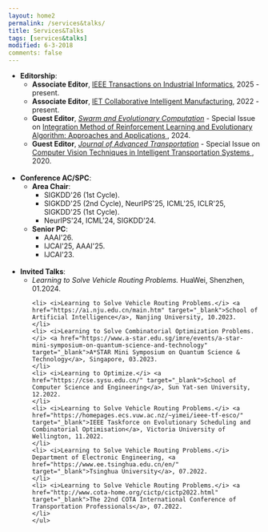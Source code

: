 ```yaml
---
layout: home2
permalink: /services&talks/
title: Services&Talks
tags: [services&talks]
modified: 6-3-2018
comments: false
---
```


<ul style="margin-left:0px;">


<li>	    
<b>Editorship</b>:
	<ul>
	<li> <b>Associate Editor</b>, <a href="https://www.ieee-ies.org/pubs/transactions-on-industrial-informatics" target="_blank"> IEEE Transactions on Industrial Informatics</a>, 2025 - present.
	</li>
	<li> <b>Associate Editor</b>, <a href="https://digital-library.theiet.org/content/journals/iet-cim" target="_blank"> IET Collaborative Intelligent Manufacturing</a>, 2022 - present.
	</li>
	<li> <b>Guest Editor</b>, <i><a href="https://www.sciencedirect.com/journal/swarm-and-evolutionary-computation" target="_blank">Swarm and Evolutionary Computation</a></i> - Special Issue on <a href="https://www.sciencedirect.com/journal/swarm-and-evolutionary-computation/about/call-for-papers" target="_blank"> Integration Method of Reinforcement Learning and Evolutionary Algorithm: Approaches and Applications </a>, 2024.
	</li>
	<li> <b>Guest Editor</b>, <i><a href="https://www.hindawi.com/journals/jat/" target="_blank">Journal of Advanced Transportation</a></i> - Special Issue on <a href="https://www.hindawi.com/journals/jat/si/482196/" target="_blank"> Computer Vision Techniques in Intelligent Transportation Systems </a>, 2020.
	</li>
	</ul>
</li>
<br>

	
<li>	    
<b>Conference AC/SPC</b>:
	<ul>
	<li> <b>Area Chair</b>: 
		<ul>
		<li>  SIGKDD'26 (1st Cycle).
	        </li>
		<li>  SIGKDD'25 (2nd Cycle), NeurIPS'25, ICML'25, ICLR'25, SIGKDD'25 (1st Cycle).
	        </li>
		<li>  NeurIPS'24, ICML'24, SIGKDD'24.
	        </li>
		</ul>
	</li>
	<li> <b>Senior PC</b>: 
		<ul>
			<li> AAAI'26.
			</li>
			<li> IJCAI'25, AAAI'25.
			</li>
			<li> IJCAI'23.
			</li>
		</ul>
	</li>
	<!--
	<li> <b>PC/Reviewer</b>: ICML'24, ICLR'24, AAAI'24, WWW'24, LION'24, WTC'24, NeurIPS'23, AAAI'23, AAAI'22, AAAI'21, IJCAI'20.
	</li>
		-->
	</ul>
</li>
<br>	

<li>	    
<b>Invited Talks</b>:
	<ul>
	<li> <i>Learning to Solve Vehicle Routing Problems.</i> HuaWei, Shenzhen, 01.2024.
	</li>
		
	<li> <i>Learning to Solve Vehicle Routing Problems.</i> <a href="https://ai.nju.edu.cn/main.htm" target="_blank">School of Artificial Intelligence</a>, Nanjing University, 10.2023.
	</li>
	<li> <i>Learning to Solve Combinatorial Optimization Problems.</i> <a href="https://www.a-star.edu.sg/imre/events/a-star-mini-symposium-on-quantum-science-and-technology" target="_blank">A*STAR Mini Symposium on Quantum Science & Technology</a>, Singapore, 03.2023.
	</li>
	<li> <i>Learning to Optimize.</i> <a href="https://cse.sysu.edu.cn/" target="_blank">School of Computer Science and Engineering</a>, Sun Yat-sen University, 12.2022.
	</li>
	<li> <i>Learning to Solve Vehicle Routing Problems.</i> <a href="https://homepages.ecs.vuw.ac.nz/~yimei/ieee-tf-esco/" target="_blank">IEEE Taskforce on Evolutionary Scheduling and Combinatorial Optimisation</a>, Victoria University of Wellington, 11.2022.
	</li>
	<li> <i>Learning to Solve Vehicle Routing Problems.</i> Department of Electronic Engineering, <a href="https://www.ee.tsinghua.edu.cn/en/" target="_blank">Tsinghua University</a>, 07.2022.
	</li>
	<li> <i>Learning to Solve Vehicle Routing Problems.</i> <a href="http://www.cota-home.org/cictp/cictp2022.html" target="_blank">The 22nd COTA International Conference of Transportation Professionals</a>, 07.2022.
	</li>
	</ul>
</li>
<br>	
	

</ul>

